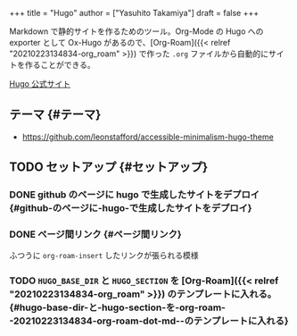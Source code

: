 +++
title = "Hugo"
author = ["Yasuhito Takamiya"]
draft = false
+++

Markdown で静的サイトを作るためのツール。Org-Mode の Hugo への exporter として Ox-Hugo があるので、[Org-Roam]({{< relref "20210223134834-org_roam" >}}) で作った `.org` ファイルから自動的にサイトを作ることができる。

[Hugo 公式サイト](https://gohugo.io/)


## テーマ {#テーマ}

-   <https://github.com/leonstafford/accessible-minimalism-hugo-theme>


## <span class="org-todo todo TODO">TODO</span> セットアップ {#セットアップ}


### <span class="org-todo done DONE">DONE</span> github のページに hugo で生成したサイトをデプロイ {#github-のページに-hugo-で生成したサイトをデプロイ}


### <span class="org-todo done DONE">DONE</span> ページ間リンク {#ページ間リンク}

ふつうに `org-roam-insert` したリンクが張られる模様


### <span class="org-todo todo TODO">TODO</span> `HUGO_BASE_DIR` と `HUGO_SECTION` を [Org-Roam]({{< relref "20210223134834-org_roam" >}}) のテンプレートに入れる。 {#hugo-base-dir-と-hugo-section-を-org-roam--20210223134834-org-roam-dot-md--のテンプレートに入れる}
